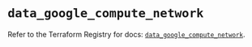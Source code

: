# `data_google_compute_network`

Refer to the Terraform Registry for docs: [`data_google_compute_network`](https://registry.terraform.io/providers/hashicorp/google/6.27.0/docs/data-sources/compute_network).
